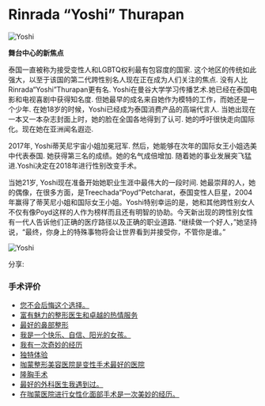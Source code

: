 # Rinrada “Yoshi” Thurapan

![Yoshi](https://www.kamolhospital.com/uploads/blog/787/data/649980ca1733e.jpg)

**舞台中心的新焦点**

泰国一直被称为接受变性人和LGBTQ权利最有包容度的国家. 这个地区的传统如此强大，以至于该国的第二代跨性别名人现在正在成为人们关注的焦点. 没有人比Rinrada“Yoshi”Thurapan更有名. Yoshi在曼谷大学学习传播艺术.她已经在泰国电影和电视喜剧中获得知名度. 但她最早的成名来自她作为模特的工作，而她还是一个少年. 在她18岁的时候，Yoshi已经成为泰国消费产品的高端代言人. 当她出现在一本又一本杂志封面上时，她的脸在全国各地得到了认可. 她的呼吁很快走向国际化。现在她在亚洲闻名遐迩.

2017年, Yoshi蒂芙尼宇宙小姐加冕冠军. 然后，她能够在次年的国际女王小姐选美中代表泰国. 她获得第三名的成绩。她的名气成倍增加. 随着她的事业发展突飞猛进.Yoshi决定在2018年进行性别改变手术。

当她21岁, Yoshi现在准备开始她职业生涯中最伟大的一段时间. 她最崇拜的人，她的偶像，在很多方面，是Treechada“Poyd”Petcharat，泰国变性人巨星，2004年赢得了蒂芙尼小姐和国际女王小姐。Yoshi特别幸运的是，她和其他跨性别女人不仅有像Poyd这样的人作为榜样而且还有明智的协助。今天新出现的跨性别女性有一代人告诉他们正确的医疗路径以及正确的职业道路. “继续做一个好人，”她坚持说，“最终，你身上的特殊事物将会让世界看到并接受你，不管你是谁。”

![Yoshi](https://www.kamolhospital.com/uploads/blog/787/data/649980ca17549.jpg)

分享:

### 手术评价

- [您不会后悔这个选择。](https://www.kamolhospital.com/blog/716/youll-not-regret-the-choice)
- [富有魅力的整形医生和卓越的热情服务](https://www.kamolhospital.com/blog/769/charismatic-cosmetic-doctor-and-excellent-hospitality)
- [最好的鼻部整形](https://www.kamolhospital.com/blog/774/the-best-rhinoplasty)
- [我是一个快乐、自信、阳光的女孩。](https://www.kamolhospital.com/blog/725/i-am-a-happy-confident-sunny-girl)
- [我有一次奇妙的经历](https://www.kamolhospital.com/blog/735/i-had-a-amazing-experience)
- [独特体验](https://www.kamolhospital.com/blog/714/my-experience-at-kamol-hospital)
- [咖蒙整形美容医院是变性手术最好的医院](https://www.kamolhospital.com/blog/748/kamol-hospital-best-hospital-for-srs)
- [隆胸手术](https://www.kamolhospital.com/blog/738/breast-implant)
- [最好的外科医生我遇到过。](https://www.kamolhospital.com/blog/736/best-surgeon-i-encountered)
- [在咖蒙医院进行女性化面部手术是一次美妙的经历。](https://www.kamolhospital.com/blog/758/maravillosa-experiencia-de-la-feminizacion-facial-en-el-kamol-hospital)